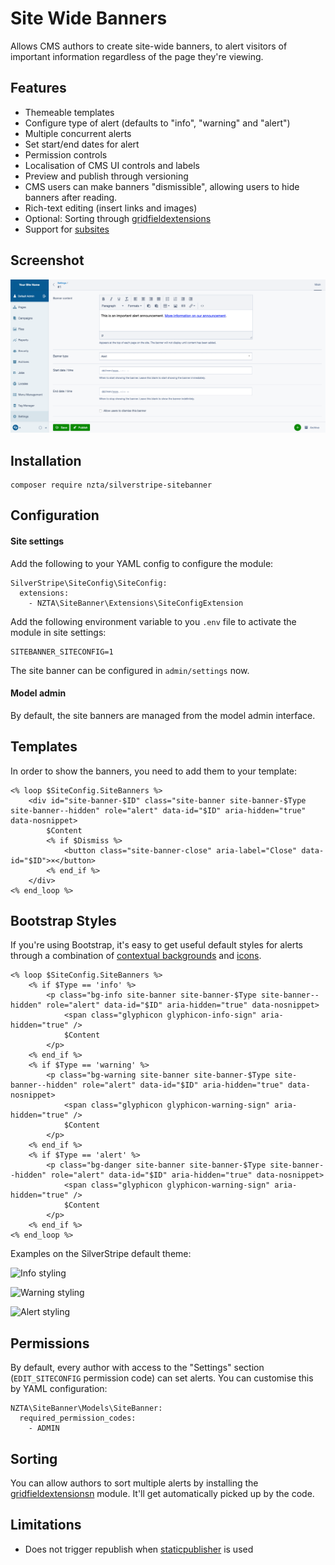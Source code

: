 # Site Wide Banners

Allows CMS authors to create site-wide banners, to alert visitors of important information regardless of the page they're viewing.

## Features

 * Themeable templates
 * Configure type of alert (defaults to "info", "warning" and "alert")
 * Multiple concurrent alerts
 * Set start/end dates for alert
 * Permission controls
 * Localisation of CMS UI controls and labels
 * Preview and publish through versioning
 * CMS users can make banners "dismissible", allowing users to hide banners after reading.
 * Rich-text editing (insert links and images)
 * Optional: Sorting through [gridfieldextensions](https://github.com/symbiote/silverstripe-gridfieldextensions)
 * Support for [subsites](https://github.com/silverstripe/silverstripe-subsites)

## Screenshot

![CMS Preview](docs/_img/cms-screenshot.png)

## Installation

	composer require nzta/silverstripe-sitebanner

## Configuration

#### Site settings
Add the following to your YAML config to configure the module:

	SilverStripe\SiteConfig\SiteConfig:
	  extensions:
	    - NZTA\SiteBanner\Extensions\SiteConfigExtension

Add the following environment variable to you `.env` file to activate the
 module in site settings:

```
SITEBANNER_SITECONFIG=1
```

The site banner can be configured in `admin/settings` now.

#### Model admin
By default, the site banners are managed from the model admin interface.

## Templates

In order to show the banners, you need to add them to your template:

	<% loop $SiteConfig.SiteBanners %>
        <div id="site-banner-$ID" class="site-banner site-banner-$Type site-banner--hidden" role="alert" data-id="$ID" aria-hidden="true" data-nosnippet>
            $Content
            <% if $Dismiss %>
                <button class="site-banner-close" aria-label="Close" data-id="$ID">×</button>
            <% end_if %>
        </div>
	<% end_loop %>

## Bootstrap Styles

If you're using Bootstrap, it's easy to get useful default styles for alerts
through a combination of [contextual backgrounds](http://getbootstrap.com/css/#helper-classes-backgrounds)
and [icons](http://getbootstrap.com/components/#glyphicons).

	<% loop $SiteConfig.SiteBanners %>
        <% if $Type == 'info' %>
            <p class="bg-info site-banner site-banner-$Type site-banner--hidden" role="alert" data-id="$ID" aria-hidden="true" data-nosnippet>
                <span class="glyphicon glyphicon-info-sign" aria-hidden="true" />
                $Content
            </p>
        <% end_if %>
        <% if $Type == 'warning' %>
            <p class="bg-warning site-banner site-banner-$Type site-banner--hidden" role="alert" data-id="$ID" aria-hidden="true" data-nosnippet>
                <span class="glyphicon glyphicon-warning-sign" aria-hidden="true" />
                $Content
            </p>
        <% end_if %>
        <% if $Type == 'alert' %>
            <p class="bg-danger site-banner site-banner-$Type site-banner--hidden" role="alert" data-id="$ID" aria-hidden="true" data-nosnippet>
                <span class="glyphicon glyphicon-warning-sign" aria-hidden="true" />
                $Content
            </p>
        <% end_if %>
	<% end_loop %>

Examples on the SilverStripe default theme:

![Info styling](docs/_img/info.png)

![Warning styling](docs/_img/warning.png)

![Alert styling](docs/_img/alert.png)

## Permissions

By default, every author with access to the "Settings" section (`EDIT_SITECONFIG` permission code)
can set alerts. You can customise this by YAML configuration:

	NZTA\SiteBanner\Models\SiteBanner:
	  required_permission_codes:
	    - ADMIN

## Sorting

You can allow authors to sort multiple alerts by installing
the [gridfieldextensionsn](https://github.com/symbiote/silverstripe-gridfieldextensions) module.
It'll get automatically picked up by the code.

## Limitations

 * Does not trigger republish when [staticpublisher](https://github.com/silverstripe/silverstripe-staticpublisher) is used
